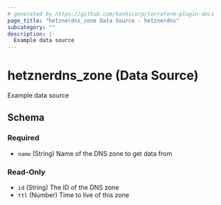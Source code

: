 ```yaml
---
# generated by https://github.com/hashicorp/terraform-plugin-docs
page_title: "hetznerdns_zone Data Source - hetznerdns"
subcategory: ""
description: |-
  Example data source
---
```


# hetznerdns_zone (Data Source)

Example data source



<!-- schema generated by tfplugindocs -->
## Schema

### Required

- `name` (String) Name of the DNS zone to get data from

### Read-Only

- `id` (String) The ID of the DNS zone
- `ttl` (Number) Time to live of this zone
